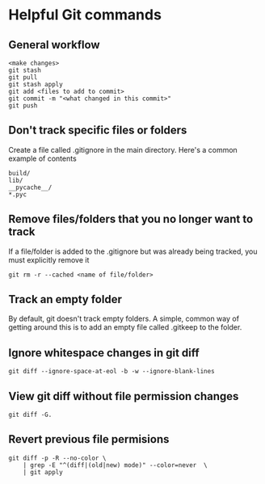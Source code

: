 # Helpful Git commands

## General workflow
```
<make changes>
git stash
git pull
git stash apply
git add <files to add to commit>
git commit -m "<what changed in this commit>"
git push
```

## Don't track specific files or folders
Create a file called .gitignore in the main directory. Here's a common example of contents
```
build/
lib/
__pycache__/
*.pyc
```

## Remove files/folders that you no longer want to track
If a file/folder is added to the .gitignore but was already being tracked, you must explicitly remove it
```
git rm -r --cached <name of file/folder>
```

## Track an empty folder
By default, git doesn't track empty folders. A simple, common way of getting around this is to add an empty file called .gitkeep to the folder.

## Ignore whitespace changes in git diff
```
git diff --ignore-space-at-eol -b -w --ignore-blank-lines
```

## View git diff without file permission changes
```
git diff -G.
```

## Revert previous file permisions
```
git diff -p -R --no-color \
    | grep -E "^(diff|(old|new) mode)" --color=never  \
    | git apply
```
